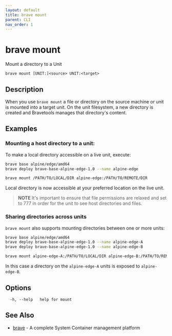 ```yaml
---
layout: default
title: brave mount
parent: CLI
nav_order: 1
---
```


# brave mount

Mount a directory to a Unit

```
brave mount [UNIT:]<source> UNIT:<target>
```

## Description

When you use `brave mount` a file or directory on the source machine or unit is mounted into a target unit. On the unit filesystem, a new directory is created and Bravetools manages that directory's content.

## Examples

### Mounting a host directory  to a unit:

To make a local directory accessible on a live unit, execute:

```bash
brave base alpine/edge/amd64
brave deploy brave-base-alpine-edge-1.0 --name alpine-edge

brave mount /PATH/TO/LOCAL/DIR alpine-edge:/PATH/TO/REMOTE/DIR
```

Local directory is now accessible at your preferred location on the live unit.

>**NOTE** It's important to ensure that file permissions are relaxed and set to 777 in order for the unit to see host directories and files.

### Sharing directories across units

`brave mount` also supports mounting directories between one or more units:

```bash
brave base alpine/edge/amd64
brave deploy brave-base-alpine-edge-1.0 --name alpine-edge-A
brave deploy brave-base-alpine-edge-1.0 --name alpine-edge-B

brave mount alpine-edge-A:/PATH/TO/LOCAL/DIR alpine-edge-B:/PATH/TO/REMOTE/DIR
```

In this case a directory on the `alpine-edge-A` units is exposed to `alpine-edge-B`.

## Options

```
  -h, --help   help for mount
```

## See Also

* [brave](brave.md)	 - A complete System Container management platform

